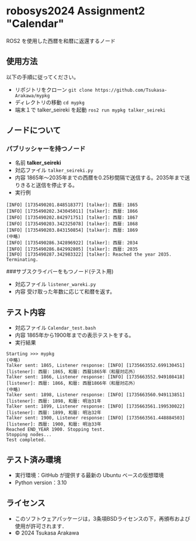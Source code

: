 # robosys2024 Assignment2 "Calendar"

ROS2 を使用した西暦を和暦に返還するノード


## 使用方法

以下の手順に従ってください。

- リポジトリをクローン
```git clone https://github.com/Tsukasa-Arakawa/mypkg```
- ディレクトリの移動
```cd mypkg```
- 端末１で talker_seireki を起動
```ros2 run mypkg talker_seireki```


## ノードについて

### パブリッシャーを持つノード
- 名前
**talker_seireki**
- 対応ファイル
```talker_seireki.py```
- 内容
1865年～2035年までの西暦を0.25秒間隔で送信する。2035年まで送りきると送信を停止する。
- 実行例
```
[INFO] [1735490201.848518377] [talker]: 西暦: 1865
[INFO] [1735490202.343045011] [talker]: 西暦: 1866
[INFO] [1735490202.842971751] [talker]: 西暦: 1867
[INFO] [1735490203.342325078] [talker]: 西暦: 1868
[INFO] [1735490203.843150854] [talker]: 西暦: 1869
(中略)
[INFO] [1735490286.342896922] [talker]: 西暦: 2034
[INFO] [1735490286.842992805] [talker]: 西暦: 2035
[INFO] [1735490287.342983322] [talker]: Reached the year 2035. Terminating.
```

###サブスクライバーをもつノード(テスト用)
- 対応ファイル
```listener_wareki.py```
- 内容
受け取った年数に応じて和暦を返す。


## テスト内容
- 対応ファイル
```Calendar_test.bash```
- 内容
1865年から1900年までの表示テストをする。
- 実行結果
```
Starting >>> mypkg
(中略)
Talker sent: 1865, Listener response: [INFO] [1735663552.699130451] [listener]: 西暦: 1865, 和暦: 西暦1865年（和暦対応外）
Talker sent: 1866, Listener response: [INFO] [1735663552.949108418] [listener]: 西暦: 1866, 和暦: 西暦1866年（和暦対応外）
(中略)
Talker sent: 1898, Listener response: [INFO] [1735663560.949113851] [listener]: 西暦: 1898, 和暦: 明治31年
Talker sent: 1899, Listener response: [INFO] [1735663561.199530022] [listener]: 西暦: 1899, 和暦: 明治32年
Talker sent: 1900, Listener response: [INFO] [1735663561.448884503] [listener]: 西暦: 1900, 和暦: 明治33年
Reached END_YEAR 1900. Stopping test.
Stopping nodes...
Test completed.
```


## テスト済み環境
- 実行環境：GitHub が提供する最新の Ubuntu ベースの仮想環境
- Python version：3.10


## ライセンス
- このソフトウェアパッケージは，3条項BSDライセンスの下，再頒布および使用が許可されます．  
- © 2024 Tsukasa Arakawa
